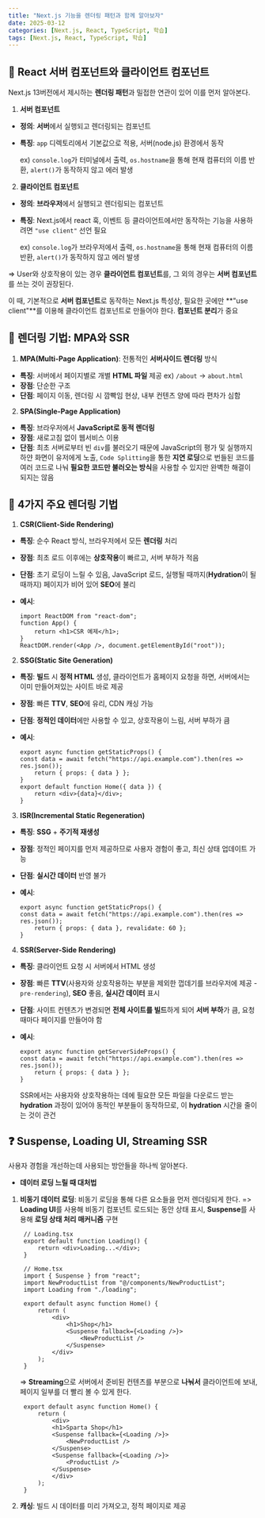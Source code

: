 ```yaml
---
title: "Next.js 기능을 렌더링 패턴과 함께 알아보자"
date: 2025-03-12
categories: [Next.js, React, TypeScript, 학습]
tags: [Next.js, React, TypeScript, 학습]
---
```


## 📖 React 서버 컴포넌트와 클라이언트 컴포넌트
Next.js 13버전에서 제시하는 **렌더링 패턴**과 밀접한 연관이 있어 이를 먼저 알아본다.

1. **서버 컴포넌트**
- **정의**: **서버**에서 실행되고 렌더링되는 컴포넌트
- **특징**: `app` 디렉토리에서 기본값으로 적용, 서버(node.js) 환경에서 동작
    
    ex) `console.log`가 터미널에서 출력, `os.hostname`을 통해 현재 컴퓨터의 이름 반환, `alert()`가 동작하지 않고 에러 발생

2. **클라이언트 컴포넌트**
- **정의**: **브라우저**에서 실행되고 렌더링되는 컴포넌트
- **특징**: Next.js에서 react 훅, 이벤트 등 클라이언트에서만 동작하는 기능을 사용하려면 `"use client"` 선언 필요
    
    ex) `console.log`가 브라우저에서 출력, `os.hostname`을 통해 현재 컴퓨터의 이름 반환, `alert()`가 동작하지 않고 에러 발생

=> User와 상호작용이 있는 경우 **클라이언트 컴포넌트**를, 그 외의 경우는 **서버 컴포넌트**를 쓰는 것이 권장된다.

이 때, 기본적으로 **서버 컴포넌트**로 동작하는 Next.js 특성상, 필요한 곳에만 **"use client"**를 이용해 클라이언트 컴포넌트로 만들어야 한다. **컴포넌트 분리**가 중요

## 🎨 렌더링 기법: MPA와 SSR
1. **MPA(Multi-Page Application)**: 전통적인 **서버사이드 렌더링** 방식
- **특징**: 서버에서 페이지별로 개별 **HTML 파일** 제공 ex) `/about` -> `about.html`
- **장점**: 단순한 구조
- **단점**: 페이지 이동, 렌더링 시 깜빡임 현상, 내부 컨텐츠 양에 따라 편차가 심함

2. **SPA(Single-Page Application)**
- **특징**: 브라우저에서 **JavaScript로 동적 렌더링**
- **장점**: 새로고침 없이 웹서비스 이용
- **단점**: 최초 서버로부터 빈 `div`를 불러오기 때문에 JavaScript의 평가 및 실행까지 하얀 화면이 유저에게 노출, `Code Splitting`을 통한 **지연 로딩**으로 번들된 코드를 여러 코드로 나눠 **필요한 코드만 불러오는 방식**을 사용할 수 있지만 완벽한 해결이 되지는 않음

## 🎨 4가지 주요 렌더링 기법
1. **CSR(Client-Side Rendering)**
- **특징**: 순수 React 방식, 브라우저에서 모든 **렌더링** 처리
- **장점**: 최초 로드 이후에는 **상호작용**이 빠르고, 서버 부하가 적음
- **단점**: 초기 로딩이 느릴 수 있음, JavaScript 로드, 실행될 때까지(**Hydration**이 될 때까지) 페이지가 비어 있어 **SEO**에 불리
- **예시**:
  
    ```tsx
    import ReactDOM from "react-dom";
    function App() {
        return <h1>CSR 예제</h1>;
    }
    ReactDOM.render(<App />, document.getElementById("root"));
    ```

2. **SSG(Static Site Generation)**
- **특징**: **빌드** 시 **정적 HTML** 생성, 클라이언트가 홈페이지 요청을 하면, 서버에서는 이미 만들어져있는 사이트 바로 제공
- **장점**: 빠른 **TTV**, **SEO**에 유리, CDN 캐싱 가능
- **단점**: **정적인 데이터**에만 사용할 수 있고, 상호작용이 느림, 서버 부하가 큼
- **예시**:
  
    ```tsx
    export async function getStaticProps() {
    const data = await fetch("https://api.example.com").then(res => res.json());
        return { props: { data } };
    }
    export default function Home({ data }) {
        return <div>{data}</div>;
    }
    ```
   
3. **ISR(Incremental Static Regeneration)**
- **특징**: **SSG** + **주기적 재생성**
- **장점**: 정적인 페이지를 먼저 제공하므로 사용자 경험이 좋고, 최신 상태 업데이트 가능
- **단점**: **실시간 데이터** 반영 불가
- **예시**:
  
    ```tsx
    export async function getStaticProps() {
    const data = await fetch("https://api.example.com").then(res => res.json());
        return { props: { data }, revalidate: 60 };
    }
    ```
   
4. **SSR(Server-Side Rendering)**
- **특징**: 클라이언트 요청 시 서버에서 HTML 생성
- **장점**: 빠른 **TTV**(사용자와 상호작용하는 부분을 제외한 껍데기를 브라우저에 제공 - `pre-rendering`), **SEO** 좋음, **실시간 데이터** 표시
- **단점**: 사이트 컨텐츠가 변경되면 **전체 사이트를 빌드**하게 되어 **서버 부하**가 큼, 요청 때마다 페이지를 만들어야 함
- **예시**:
  
    ```tsx
    export async function getServerSideProps() {
    const data = await fetch("https://api.example.com").then(res => res.json());
        return { props: { data } };
    }
    ```

    SSR에서는 사용자와 상호작용하는 데에 필요한 모든 파일을 다운로드 받는 **hydration** 과정이 있어야 동적인 부분들이 동작하므로, 이 **hydration** 시간을 줄이는 것이 관건

## ❓ Suspense, Loading UI, Streaming SSR
사용자 경험을 개선하는데 사용되는 방안들을 하나씩 알아본다.

- **데이터 로딩 느릴 때 대처법**
1. **비동기 데이터 로딩**: 비동기 로딩을 통해 다른 요소들을 먼저 렌더링되게 한다.
   => **Loading UI**를 사용해 비동기 컴포넌트 로드되는 동안 상태 표시, **Suspense**를 사용해 **로딩 상태 처리 매커니즘** 구현

   ```tsx
    // Loading.tsx
    export default function Loading() {
        return <div>Loading...</div>;
    }

    // Home.tsx
    import { Suspense } from "react";
    import NewProductList from "@/components/NewProductList";
    import Loading from "./loading";

    export default async function Home() {
        return (
            <div>
                <h1>Shop</h1>
                <Suspense fallback={<Loading />}>
                    <NewProductList />
                </Suspense>
            </div>
        );
    }
   ```

   => **Streaming**으로 서버에서 준비된 컨텐츠를 부분으로 **나눠서** 클라이언트에 보내, 페이지 일부를 더 빨리 볼 수 있게 한다.

   ```tsx
    export default async function Home() {
        return (
            <div>
            <h1>Sparta Shop</h1>
            <Suspense fallback={<Loading />}>
                <NewProductList />
            </Suspense>
            <Suspense fallback={<Loading />}>
                <ProductList />
            </Suspense>
            </div>
        );
    }
   ```

2. **캐싱**: 빌드 시 데이터를 미리 가져오고, 정적 페이지로 제공


